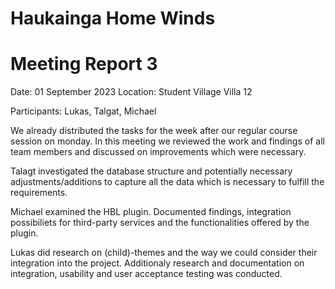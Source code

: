 # Haukainga Home Winds
# Meeting Report 3

Date: 01 September 2023
Location: Student Village Villa 12

Participants: Lukas, Talgat, Michael

We already distributed the tasks for the week after our regular course session on monday. In this meeting we reviewed the work and findings of all team members and discussed on improvements which were necessary.

Talagt investigated the database structure and potentially necessary adjustments/additions to capture all the data which is necessary to fulfill the requirements.

Michael examined the HBL plugin. Documented findings, integration possibiliets for third-party services and the functionalities offered by the plugin.

Lukas did research on (child)-themes and the way we could consider their integration into the project. Additionaly research and documentation on integration, usability and user acceptance testing was conducted.